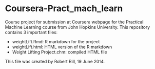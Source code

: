 Coursera-Pract_mach_learn
=========================

Course project for submission at Coursera webpage for the Practical Machine Learning course from John Hopkins University.
This repository contains 3 important files:
- weightLift.Rmd: R markdown for the project
- weightLift.html: HTML version of the R markdown
- Weight Lifting Project.chm: compiled HTML file

This file was created by Robert Rill, 19 June 2014.
